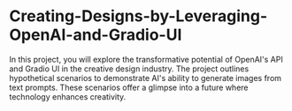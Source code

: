 # Creating-Designs-by-Leveraging-OpenAI-and-Gradio-UI
In this project, you will explore the transformative potential of OpenAI's API and Gradio UI in the creative design industry. The project outlines hypothetical scenarios to demonstrate AI's ability to generate images from text prompts. These scenarios offer a glimpse into a future where technology enhances creativity.
